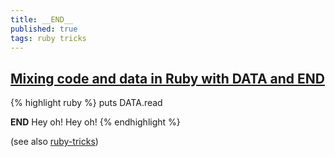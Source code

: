 ```yaml
---
title: __END__
published: true
tags: ruby tricks
---
```

## [Mixing code and data in Ruby with DATA and __END__](http://blog.honeybadger.io/data-and-end-in-ruby/)
{% highlight ruby %}
puts DATA.read

__END__
Hey oh!
Hey oh!
{% endhighlight %}

(see also [ruby-tricks](https://github.com/threequal/ruby-tricks#data))
